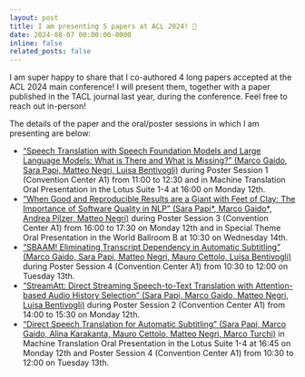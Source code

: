 ```yaml
---
layout: post
title: I am presenting 5 papers at ACL 2024! 🎉
date: 2024-08-07 00:00:00-0000
inline: false
related_posts: false
---
```


I am super happy to share that I co-authored 4 long papers accepted at the ACL 2024 main conference!
I will present them, together with a paper published in the TACL journal last year, during the conference. Feel free to reach out in-person!

The details of the paper and the oral/poster sessions in which I am presenting are below:

- [“Speech Translation with Speech Foundation Models and Large Language Models: What is There and What is Missing?” (Marco Gaido, Sara Papi, Matteo Negri, Luisa Bentivogli)](https://arxiv.org/abs/2402.12025) during Poster Session 1 (Convention Center A1) from 11:00 to 12:30 and in Machine Translation Oral Presentation in the Lotus Suite 1-4 at 16:00 on Monday 12th.
- [“When Good and Reproducible Results are a Giant with Feet of Clay: The Importance of Software Quality in NLP” (Sara Papi*, Marco Gaido*, Andrea Pilzer, Matteo Negri)](https://arxiv.org/abs/2303.16166) during Poster Session 3 (Convention Center A1) from 16:00 to 17:30 on Monday 12th and in Special Theme Oral Presentation in the World Ballroom B at 10:30 on Wednesday 14th.
- [“SBAAM! Eliminating Transcript Dependency in Automatic Subtitling” (Marco Gaido, Sara Papi, Matteo Negri, Mauro Cettolo, Luisa Bentivogli)](https://arxiv.org/abs/2405.10741) during Poster Session 4 (Convention Center A1) from 10:30 to 12:00 on Tuesday 13th.
- [“StreamAtt: Direct Streaming Speech-to-Text Translation with Attention-based Audio History Selection” (Sara Papi, Marco Gaido, Matteo Negri, Luisa Bentivogli)](https://arxiv.org/abs/2406.06097) during Poster Session 2 (Convention Center A1) from 14:00 to 15:30 on Monday 12th.
- [“Direct Speech Translation for Automatic Subtitling” (Sara Papi, Marco Gaido, Alina Karakanta, Mauro Cettolo, Matteo Negri, Marco Turchi)](https://direct.mit.edu/tacl/article/doi/10.1162/tacl_a_00607/118115) in Machine Translation Oral Presentation in the Lotus Suite 1-4 at 16:45 on Monday 12th and Poster Session 4 (Convention Center A1) from 10:30 to 12:00 on Tuesday 13th.

